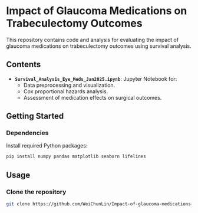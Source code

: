 # Impact of Glaucoma Medications on Trabeculectomy Outcomes

This repository contains code and analysis for evaluating the impact of glaucoma medications on trabeculectomy outcomes using survival analysis.

## Contents
- **`Survival_Analysis_Eye_Meds_Jan2025.ipynb`**: Jupyter Notebook for:
  - Data preprocessing and visualization.
  - Cox proportional hazards analysis.
  - Assessment of medication effects on surgical outcomes.

## Getting Started
### Dependencies
Install required Python packages:
```bash
pip install numpy pandas matplotlib seaborn lifelines
```
## Usage
### Clone the repository
```bash
git clone https://github.com/WeiChunLin/Impact-of-glaucoma-medications-for-trab-outcome.git
```
